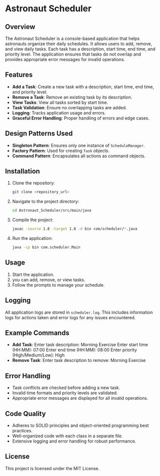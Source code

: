 # Astronaut Scheduler

## Overview
The Astronaut Scheduler is a console-based application that helps astronauts organize their daily schedules. It allows users to add, remove, and view daily tasks. Each task has a description, start time, end time, and priority level. The application ensures that tasks do not overlap and provides appropriate error messages for invalid operations.

## Features
- **Add a Task**: Create a new task with a description, start time, end time, and priority level.
- **Remove a Task**: Remove an existing task by its description.
- **View Tasks**: View all tasks sorted by start time.
- **Task Validation**: Ensure no overlapping tasks are added.
- **Logging**: Tracks application usage and errors.
- **Graceful Error Handling**: Proper handling of errors and edge cases.

## Design Patterns Used
- **Singleton Pattern**: Ensures only one instance of `ScheduleManager`.
- **Factory Pattern**: Used for creating `Task` objects.
- **Command Pattern**: Encapsulates all actions as command objects.

## Installation
1. Clone the repository:
    ```bash
    git clone <repository_url>
    ```
2. Navigate to the project directory:
    ```bash
    cd Astronaut_Scheduler/src/main/java
    ```
3. Compile the project:
    ```bash
    javac -source 1.8 -target 1.8 -d bin com/scheduler/*.java  
    ```
4. Run the application:
    ```bash
    java -cp bin com.scheduler.Main 
    ```

## Usage
1. Start the application.
2. you can add, remove, or view tasks.
3. Follow the prompts to manage your schedule.

## Logging
All application logs are stored in `scheduler.log`. This includes information logs for actions taken and error logs for any issues encountered.

## Example Commands
- **Add Task**:
  Enter task description: Morning Exercise
  Enter start time (HH:MM): 07:00
  Enter end time (HH:MM): 08:00
  Enter priority (High/Medium/Low): High
- **Remove Task**:
  Enter task description to remove: Morning Exercise

## Error Handling
- Task conflicts are checked before adding a new task.
- Invalid time formats and priority levels are validated.
- Appropriate error messages are displayed for all invalid operations.

## Code Quality
- Adheres to SOLID principles and object-oriented programming best practices.
- Well-organized code with each class in a separate file.
- Extensive logging and error handling for robust performance.

## License
This project is licensed under the MIT License.



